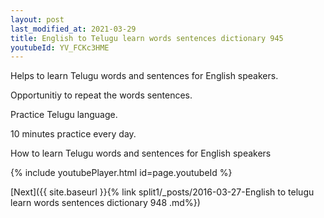 ```yaml
---
layout: post
last_modified_at: 2021-03-29
title: English to Telugu learn words sentences dictionary 945 
youtubeId: YV_FCKc3HME
---
```

 
 
Helps to learn Telugu words and sentences for English speakers.

Opportunitiy to repeat the words sentences. 

Practice Telugu language. 
 
10 minutes practice every day. 
 
How to learn Telugu words and sentences for English speakers 
 
{% include youtubePlayer.html id=page.youtubeId %}
 
 
[Next]({{ site.baseurl }}{% link  split1/_posts/2016-03-27-English to telugu learn words sentences dictionary 948 .md%})
 
